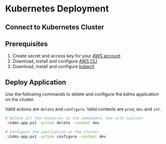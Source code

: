 # Kubernetes Deployment

## Connect to Kubernetes Cluster

## Prerequisites

1. Create secret and access key for your [AWS account](https://us-east-1.console.aws.amazon.com/iamv2/home?region=us-east-1#/security_credentials?section=IAM_credentials)
2. Download, install and configure [AWS CLI](https://docs.aws.amazon.com/cli/latest/userguide/getting-started-install.html)
3. Download, install and configure [kubectl](https://kubernetes.io/docs/tasks/tools/install-kubectl-windows/#install-nonstandard-package-tools)

## Deploy Application

Use the following commands to delete and configure the bdms application on the cluster.

Valid actions are `delete` and `configure`.
Valid contexts are `prod`, `dev` and `int`.

```bash
# Delete all the resources in the namespace. Use with caution!
.\bdms-app.ps1 -action delete -context dev

# Configure the application on the cluster
.\bdms-app.ps1 -action configure -context dev
```
